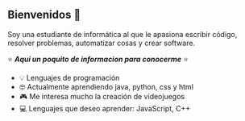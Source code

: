 ## Bienvenidos 👋

Soy una estudiante de informática al que le apasiona escribir código, resolver problemas, automatizar cosas y crear software.

:star: ***Aqui un poquito de informacion para conocerme*** :star:

- :bulb: Lenguajes de programación  
- :nerd_face: Actualmente aprendiendo java, python, css y html
- :video_game: Me interesa mucho la creación de videojuegos
- :computer: Lenguajes que deseo aprender: JavaScript, C++

<!--
**apbarrera/apbarrera** is a ✨ _special_ ✨ repository because its `README.md` (this file) appears on your GitHub profile.

Here are some ideas to get you started:

- 🔭 I’m currently working on ...
- 🌱 I’m currently learning ...
- 👯 I’m looking to collaborate on ...
- 🤔 I’m looking for help with ...
- 💬 Ask me about ...
- 📫 How to reach me: ...
- 😄 Pronouns: ...
- ⚡ Fun fact: ...
-->
